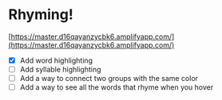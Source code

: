 # Rhyming!

[https://master.d16qayanzycbk6.amplifyapp.com/](https://master.d16qayanzycbk6.amplifyapp.com/)


- [x] Add word highlighting
- [ ] Add syllable highlighting
- [ ] Add a way to connect two groups with the same color
- [ ] Add a way to see all the words that rhyme when you hover
